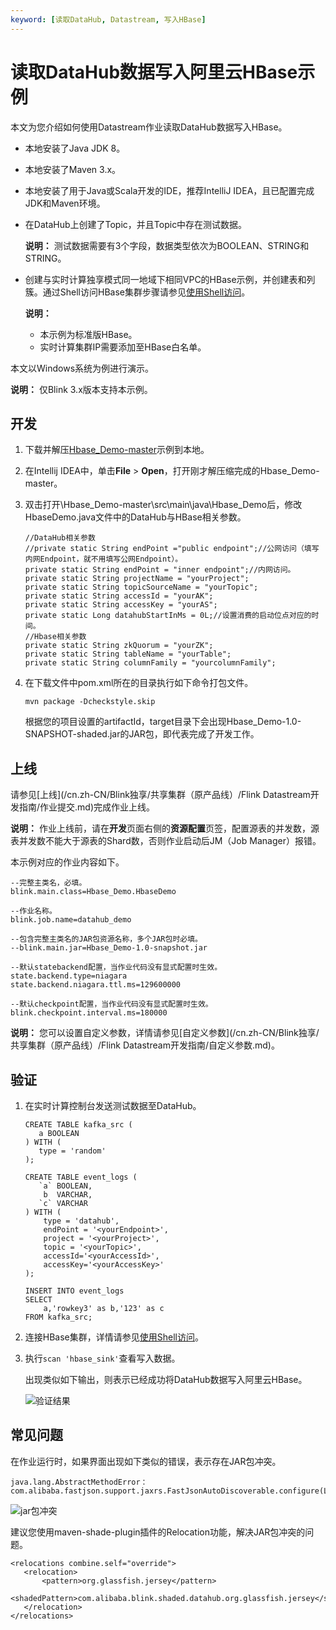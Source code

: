 ```yaml
---
keyword: [读取DataHub, Datastream, 写入HBase]
---
```


# 读取DataHub数据写入阿里云HBase示例

本文为您介绍如何使用Datastream作业读取DataHub数据写入HBase。

-   本地安装了Java JDK 8。
-   本地安装了Maven 3.x。
-   本地安装了用于Java或Scala开发的IDE，推荐IntelliJ IDEA，且已配置完成JDK和Maven环境。
-   在DataHub上创建了Topic，并且Topic中存在测试数据。

    **说明：** 测试数据需要有3个字段，数据类型依次为BOOLEAN、STRING和STRING。

-   创建与实时计算独享模式同一地域下相同VPC的HBase示例，并创建表和列簇。通过Shell访问HBase集群步骤请参见[使用Shell访问](https://help.aliyun.com/document_detail/52056.html?spm=a2c4g.11174283.6.595.ccba363fBF1uOn)。

    **说明：**

    -   本示例为标准版HBase。
    -   实时计算集群IP需要添加至HBase白名单。

本文以Windows系统为例进行演示。

**说明：** 仅Blink 3.x版本支持本示例。

## 开发

1.  下载并解压[Hbase\_Demo-master](https://github.com/RealtimeCompute/Hbase_Demo)示例到本地。

2.  在Intellij IDEA中，单击**File** \> **Open**，打开刚才解压缩完成的Hbase\_Demo-master。

3.  双击打开\\Hbase\_Demo-master\\src\\main\\java\\Hbase\_Demo后，修改HbaseDemo.java文件中的DataHub与HBase相关参数。

    ```
    //DataHub相关参数
    //private static String endPoint ="public endpoint";//公网访问（填写内网Endpoint，就不用填写公网Endpoint）。
    private static String endPoint = "inner endpoint";//内网访问。
    private static String projectName = "yourProject";
    private static String topicSourceName = "yourTopic";
    private static String accessId = "yourAK";
    private static String accessKey = "yourAS";
    private static Long datahubStartInMs = 0L;//设置消费的启动位点对应的时间。
    //Hbase相关参数
    private static String zkQuorum = "yourZK";
    private static String tableName = "yourTable";
    private static String columnFamily = "yourcolumnFamily";
    ```

4.  在下载文件中pom.xml所在的目录执行如下命令打包文件。

    ```
    mvn package -Dcheckstyle.skip
    ```

    根据您的项目设置的artifactId，target目录下会出现Hbase\_Demo-1.0-SNAPSHOT-shaded.jar的JAR包，即代表完成了开发工作。


## 上线

请参见[上线](/cn.zh-CN/Blink独享/共享集群（原产品线）/Flink Datastream开发指南/作业提交.md)完成作业上线。

**说明：** 作业上线前，请在**开发**页面右侧的**资源配置**页签，配置源表的并发数，源表并发数不能大于源表的Shard数，否则作业启动后JM（Job Manager）报错。

本示例对应的作业内容如下。

```
--完整主类名，必填。
blink.main.class=Hbase_Demo.HbaseDemo

--作业名称。
blink.job.name=datahub_demo

--包含完整主类名的JAR包资源名称，多个JAR包时必填。
--blink.main.jar=Hbase_Demo-1.0-snapshot.jar

--默认statebackend配置，当作业代码没有显式配置时生效。
state.backend.type=niagara
state.backend.niagara.ttl.ms=129600000

--默认checkpoint配置，当作业代码没有显式配置时生效。
blink.checkpoint.interval.ms=180000
```

**说明：** 您可以设置自定义参数，详情请参见[自定义参数](/cn.zh-CN/Blink独享/共享集群（原产品线）/Flink Datastream开发指南/自定义参数.md)。

## 验证

1.  在实时计算控制台发送测试数据至DataHub。

    ```
    CREATE TABLE kafka_src (
       a BOOLEAN
    ) WITH (
       type = 'random'
    );
    
    CREATE TABLE event_logs (
       `a` BOOLEAN,
        b  VARCHAR,
       `c` VARCHAR
    ) WITH (
        type = 'datahub',
        endPoint = '<yourEndpoint>',
        project = '<yourProject>',
        topic = '<yourTopic>',
        accessId='<yourAccessId>',    
        accessKey='<yourAccessKey>'
    );
    
    INSERT INTO event_logs
    SELECT
        a,'rowkey3' as b,'123' as c
    FROM kafka_src;
    ```

2.  连接HBase集群，详情请参见[使用Shell访问](https://help.aliyun.com/document_detail/52056.html?spm=a2c4g.11174283.6.595.ccba363fBF1uOn)。

3.  执行`scan 'hbase_sink'`查看写入数据。

    出现类似如下输出，则表示已经成功将DataHub数据写入阿里云HBase。

    ![验证结果](https://static-aliyun-doc.oss-accelerate.aliyuncs.com/assets/img/zh-CN/8789287951/p139880.png)


## 常见问题

在作业运行时，如果界面出现如下类似的错误，表示存在JAR包冲突。

```
java.lang.AbstractMethodError：com.alibaba.fastjson.support.jaxrs.FastJsonAutoDiscoverable.configure(Lcom/alibaba/blink/shaded/datahub/javax/ws/rs/core/FeatureContext;)
```

![jar包冲突](https://static-aliyun-doc.oss-accelerate.aliyuncs.com/assets/img/zh-CN/9265749951/p88532.png)

建议您使用maven-shade-plugin插件的Relocation功能，解决JAR包冲突的问题。

```
<relocations combine.self="override">
   <relocation>
       <pattern>org.glassfish.jersey</pattern>
       <shadedPattern>com.alibaba.blink.shaded.datahub.org.glassfish.jersey</shadedPattern>
   </relocation>
</relocations>
```

